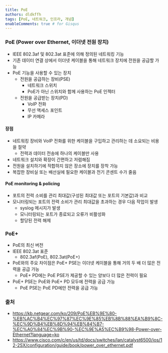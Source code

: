 ```yaml
---
title: PoE
authors: dldkffh
tags: [PoE, 네트워크, 인프라, 개념]
enableComments: true # for Gisqus
---
```


### PoE (Power over Ethernet, 이더넷 전원 장치)

- IEEE 802.3af 및 802.3at 표준에 의해 정의된 네트워킹 기능
- 기존 데이터 연결 상에서 이더넷 케이블을 통해 네트워크 장치에 전원을 공급할 가능
- PoE 기능을 사용할 수 있는 장치
  - 전원을 공급하는 장비(PSE)
    - 네트워크 스위치
    - PoE가 아닌 스위치와 함께 사용하는 PoE 인젝터
  - 전원을 공급받는 장치(PD)
    - VoIP 전화
    - 무선 액세스 포인트
    - IP 카메라
    <!--truncate-->

#### 장점

- 네트워킹 장비와 VoIP 전화를 위한 케이블을 구입하고 관리하는 데 소요되는 비용을 절약
  - 전력과 데이터 전송에 하나의 케이블만 사용
- 네트워크 설치와 확장이 간편하고 저렴해짐
- 전원을 설치하기에 적합하지 않은 장소에 장치를 장착 가능
- 복잡한 장비실 또는 배선실에 필요한 케이블과 전기 콘센트 수가 줄음

#### PoE monitoring & policing

- 포트의 전력 소비를 관리 최대값(구성된 최대값 또는 포트의 기본값)과 비교
- 모니터링되는 포트의 전력 소비가 관리 최대값을 초과하는 경우 다음 작업이 발생
  - syslog 메시지가 발생
  - 모니터링되는 포트가 종료되고 오류가 비활성화
  - 할당된 전력 해제

### PoE+

- PoE의 최신 버전
- IEEE 802.3at 표준
  - 802.3af(PoE), 802.3at(PoE+)
- PoE와의 주요 차이점은 PoE+ PSE는 이더넷 케이블을 통해 거의 두 배 더 많은 전력을 공급 가능
  - PoE+ PD에는 PoE PSE가 제공할 수 있는 양보다 더 많은 전력이 필요
- PoE+ PSE는 PoE와 PoE+ PD 모두에 전력을 공급 가능
  - PoE PSE는 PoE PD에만 전력을 공급 가능

### 출처

- https://kb.netgear.com/ko/209/PoE%EB%9E%80-%EB%AC%B4%EC%97%87%EC%9E%85%EB%8B%88%EA%B9%8C-%EC%9D%B4%EB%8D%94%EB%84%B7-%EC%A0%84%EC%9B%90-%EC%9E%A5%EC%B9%98-Power-over-Ethernet?language=ko
- https://www.cisco.com/c/en/us/td/docs/switches/lan/catalyst6500/ios/12-2SX/configuration/guide/book/power_over_ethernet.pdf
